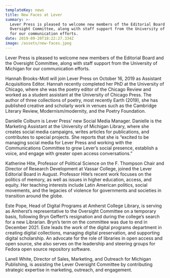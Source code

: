 ```yaml
---
templateKey: news
title: New Faces at Lever
summary: >-
  Lever Press is pleased to welcome new members of the Editorial Board and the
  Oversight Committee, along with staff support from the University of Michigan
  for our communication efforts. 
date: 2019-09-20T18:22:27.334Z
image: /assets/new-faces.jpeg
---
```

Lever Press is pleased to welcome new members of the Editorial Board and the Oversight Committee, along with staff support from the University of Michigan for our communication efforts.

Hannah Brooks-Motl will join Lever Press on October 16, 2019 as Assistant Acquisitions Editor. Hannah recently completed her PhD at the University of Chicago, where she was the poetry editor of the Chicago Review and worked as a student assistant at the University of Chicago Press. The author of three collections of poetry, most recently Earth (2019), she has published creative and scholarly work in venues such as the Cambridge Literary Review, Modernism/modernity, and the Poetry Foundation.

Danielle Colburn is Lever Press’ new Social Media Manager. Danielle is the Marketing Assistant at the University of Michigan Library, where she creates social media campaigns, writes articles for publications, and contributes to special projects. She reports that she is “excited to be managing social media for Lever Press and working with the Communications Committee to grow Lever’s social presence, establish a voice, and engage with greater open access conversations.”

Katherine Hite, Professor of Political Science on the F. Thompson Chair and Director of Research Development at Vassar College, joined the Lever Editorial Board in August. Professor Hite’s recent work focuses on the politics of memory, as well as issues in higher education, access, and equity. Her teaching interests include Latin American politics, social movements, and the legacies of violence for governments and societies in transition around the globe.

Este Pope, Head of Digital Programs at Amherst College Library, is serving as Amherst’s representative to the Oversight Committee on a temporary basis, following Bryn Geffert’s resignation and during the college’s search for a new Librarian. Bryn’s term on the committee was due to end in December 2021. Este leads the work of the digital programs department in creating digital collections, managing digital preservation, and supporting digital scholarship. An advocate for the role of libraries in open access and open source, she also serves on the leadership and steering groups for Fedora open source repository software.

Lanell White, Director of Sales, Marketing, and Outreach for Michigan Publishing, is assisting the Lever Oversight Committee by contributing strategic expertise in marketing, outreach, and engagement.

